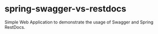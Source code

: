 # spring-swagger-vs-restdocs
Simple Web Application to demonstrate the usage of Swagger and Spring RestDocs.
